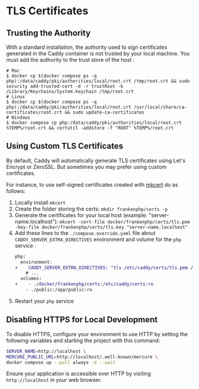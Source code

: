 # TLS Certificates

## Trusting the Authority

With a standard installation, the authority used to sign certificates generated in the Caddy container is not trusted by your local machine.
You must add the authority to the trust store of the host :

```
# Mac
$ docker cp $(docker compose ps -q php):/data/caddy/pki/authorities/local/root.crt /tmp/root.crt && sudo security add-trusted-cert -d -r trustRoot -k /Library/Keychains/System.keychain /tmp/root.crt
# Linux
$ docker cp $(docker compose ps -q php):/data/caddy/pki/authorities/local/root.crt /usr/local/share/ca-certificates/root.crt && sudo update-ca-certificates
# Windows
$ docker compose cp php:/data/caddy/pki/authorities/local/root.crt %TEMP%/root.crt && certutil -addstore -f "ROOT" %TEMP%/root.crt
```

## Using Custom TLS Certificates

By default, Caddy will automatically generate TLS certificates using Let's Encrypt or ZeroSSL.
But sometimes you may prefer using custom certificates.

For instance, to use self-signed certificates created with [mkcert](https://github.com/FiloSottile/mkcert) do as follows:

1. Locally install `mkcert`
2. Create the folder storing the certs:
   `mkdir frankenphp/certs -p`
3. Generate the certificates for your local host (example: "server-name.localhost"):
   `mkcert -cert-file docker/frankenphp/certs/tls.pem -key-file docker/frankenphp/certs/tls.key "server-name.localhost"`
4. Add these lines to the `./compose.override.yaml` file about `CADDY_SERVER_EXTRA_DIRECTIVES` environment and volume for the `php` service :
    ```diff
    php:
      environment:
    +    CADDY_SERVER_EXTRA_DIRECTIVES: "tls /etc/caddy/certs/tls.pem /etc/caddy/certs/tls.key"
        # ...
      volumes:
    +    - ./docker/frankenphp/certs:/etc/caddy/certs:ro
        - ./public:/app/public:ro
    ```
5. Restart your `php` service

## Disabling HTTPS for Local Development

To disable HTTPS, configure your environment to use HTTP by setting the following variables and starting the project with this command:

```bash
SERVER_NAME=http://localhost \
MERCURE_PUBLIC_URL=http://localhost/.well-known/mercure \
docker compose up --pull always -d --wait
```

Ensure your application is accessible over HTTP by visiting `http://localhost` in your web browser.
